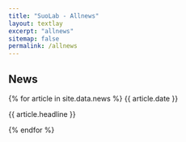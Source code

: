 ```yaml
---
title: "SuoLab - Allnews"
layout: textlay
excerpt: "allnews"
sitemap: false
permalink: /allnews
---
```


## News

{% for article in site.data.news %}
{{ article.date }}
<!-- <p><em>{{ article.headline }}</em></p> -->
<p>{{ article.headline }}</p>
{% endfor %}
